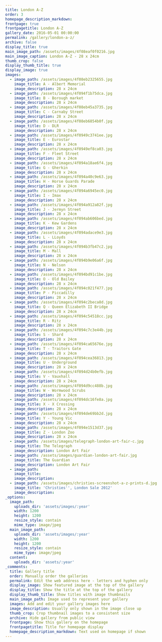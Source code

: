 ```yaml
---
title: London A-Z
order: 3
homepage_description_markdown:
frontpage: true
frontpagetitle: London A-Z
gallery_date: 2016-05-01 00:00:00
permalink: /gallery/london-a-z/
archive: false
display_title: true
main_image_path: /assets/images/4f08eaf0f0216.jpg
main_image_caption: London A-Z - 28 x 24cm
thumb_crop: false
display_thumb_title: true
display_image: true
images:
  - image_path: /assets/images/4f08eb2325655.jpg
    image_title: A - Albert Memorial
    image_description: 28 x 24cm
  - image_path: /assets/images/4f094f1b75dca.jpg
    image_title: B - Borough market
    image_description: 28 x 24cm
  - image_path: /assets/images/4f08eb45a3735.jpg
    image_title: C - Carnaby Street
    image_description: 28 x 24cm
  - image_path: /assets/images/4f08eb6854b0f.jpg
    image_title: D - DLR
    image_description: 28 x 24cm
  - image_path: /assets/images/4f0949c3741ee.jpg
    image_title: E - Eurostar
    image_description: 28 x 24cm
  - image_path: /assets/images/4f0949ef8ca03.jpg
    image_title: F - Fleet Street
    image_description: 28 x 24cm
  - image_path: /assets/images/4f094a18ae6f4.jpg
    image_title: G - Gherkin
    image_description: 28 x 24cm
  - image_path: /assets/images/4f094a40c9e63.jpg
    image_title: H - Horse Guards Parade
    image_description: 28 x 24cm
  - image_path: /assets/images/4f094a6945ec0.jpg
    image_title: I - Imax
    image_description: 28 x 24cm
  - image_path: /assets/images/4f094a912a82f.jpg
    image_title: J - Jermyn Street
    image_description: 28 x 24cm
  - image_path: /assets/images/4f094ab606bed.jpg
    image_title: K - Kew Gardens
    image_description: 28 x 24cm
  - image_path: /assets/images/4f094adace9e3.jpg
    image_title: L - LLoyds
    image_description: 28 x 24cm
  - image_path: /assets/images/4f094b3fb47c2.jpg
    image_title: M - Mall
    image_description: 28 x 24cm
  - image_path: /assets/images/4f094b9e06a6f.jpg
    image_title: N - Nelson
    image_description: 28 x 24cm
  - image_path: /assets/images/4f094bd91c1be.jpg
    image_title: O - Old Bailey
    image_description: 28 x 24cm
  - image_path: /assets/images/4f094c021f477.jpg
    image_title: P - Piccadilly
    image_description: 28 x 24cm
  - image_path: /assets/images/4f094c2beca8d.jpg
    image_title: Q - Queen Elizabeth II Bridge
    image_description: 28 x 24cm
  - image_path: /assets/images/4f094c54518cc.jpg
    image_title: R - Ritz
    image_description: 28 x 24cm
  - image_path: /assets/images/4f094c7c3e44b.jpg
    image_title: S - Shard
    image_description: 28 x 24cm
  - image_path: /assets/images/4f094ca65676e.jpg
    image_title: T - Traitors Gate
    image_description: 28 x 24cm
  - image_path: /assets/images/4f094cea36813.jpg
    image_title: U - Underground
    image_description: 28 x 24cm
  - image_path: /assets/images/4f094d24b0efb.jpg
    image_title: V - Vauxhall
    image_description: 28 x 24cm
  - image_path: /assets/images/4f094d9cc488b.jpg
    image_title: W - Wormwood Scrubs
    image_description: 28 x 24cm
  - image_path: /assets/images/4f094dc16fe8a.jpg
    image_title: X - X Crossing
    image_description: 28 x 24cm
  - image_path: /assets/images/4f094de69bb2d.jpg
    image_title: Y - Young Vic
    image_description: 28 x 24cm
  - image_path: /assets/images/4f094e1513d37.jpg
    image_title: Z - London Zoo
    image_description: 28 x 24cm
  - image_path: /assets/images/telegraph-london-art-fair-c.jpg
    image_title: The Telegraph
    image_description: London Art Fair
  - image_path: /assets/images/guardian-london-art-fair.jpg
    image_title: The Guardian
    image_description: London Art Fair
  - image_path:
    image_title:
    image_description:
  - image_path: /assets/images/christies-screenshot-a-z-prints-d.jpg
    image_title: 'Christies'', London Sale 2012'
    image_description:
_options:
  image_path:
    uploads_dir: 'assets/images/:year'
    width: 1200
    height: 1200
    resize_style: contain
    mime_type: image/jpeg
  main_image_path:
    uploads_dir: 'assets/images/:year'
    width: 1200
    height: 1200
    resize_style: contain
    mime_type: image/jpeg
  content:
    uploads_dir: 'assets/:year'
_comments:
  title: Gallery title
  order: Manually order the galleries
  permalink: Edit the web address here - letters and hyphen only
  display_image: Show featured image at the top of the gallery
  display_title: Show the title at the top of the gallery
  display_thumb_title: Show titles with image thumbnails
  main_image_path: Image used to represent your gallery
  images: Add and edit your gallery images here
  image_description: Usually only shown in the image close up
  thumb_crop: Crop thumbnail images to a consistent size
  archive: Hide gallery from public view
  frontpage: Show this gallery on the homepage
  frontpagetitle: Title for homepage display
  homepage_description_markdown: Text used on homepage if shown
---
```

